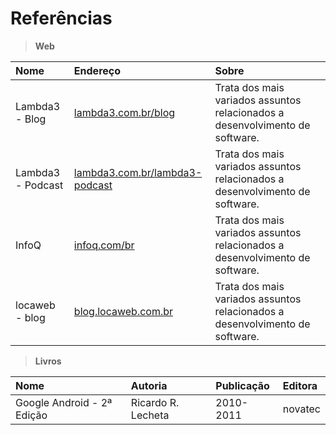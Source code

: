 # Referências 

> **Web**

Nome | Endereço | Sobre 
:--- | :----- | :----- 
Lambda3 - Blog | [lambda3.com.br/blog](https://www.lambda3.com.br/blog) | Trata dos mais variados assuntos relacionados a desenvolvimento de software. 
Lambda3 - Podcast | [lambda3.com.br/lambda3-podcast](https://www.lambda3.com.br/lambda3-podcast) | Trata dos mais variados assuntos relacionados a desenvolvimento de software. 
InfoQ | [infoq.com/br](https://www.infoq.com/br) | Trata dos mais variados assuntos relacionados a desenvolvimento de software. 
locaweb - blog | [blog.locaweb.com.br](http://blog.locaweb.com.br)  | Trata dos mais variados assuntos relacionados a desenvolvimento de software. 

> **Livros**

Nome | Autoria | Publicação | Editora  
:--- | :--- | :--- | :---  
Google Android - 2ª Edição | Ricardo R. Lecheta | 2010-2011 | novatec 
